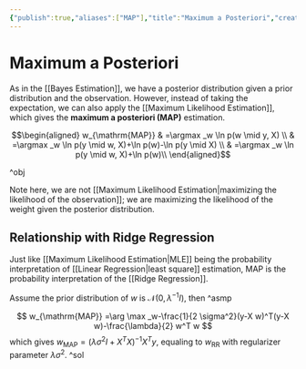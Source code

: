 ```yaml
---
{"publish":true,"aliases":["MAP"],"title":"Maximum a Posteriori","created":"2023-01-31T15:04:22","modified":"2023-02-06T14:43:43","cssclasses":"","type":"note","sup":["[[Probability Theory]]","[[Linear Regression]]","[[Bayes Estimation]]"],"state":"done","related":["[[Ridge Regression]]"]}
---
```



# Maximum a Posteriori

As in the [[Bayes Estimation]], we have a posterior distribution given a prior distribution and the observation. However, instead of taking the expectation, we can also apply the [[Maximum Likelihood Estimation]], which gives the **maximum a posteriori (MAP)** estimation.

$$\begin{aligned}
w_{\mathrm{MAP}} & =\argmax _w \ln p(w \mid y, X) \\
& =\argmax _w \ln p(y \mid w, X)+\ln p(w)-\ln p(y \mid X) \\
& =\argmax _w \ln p(y \mid w, X)+\ln p(w)\\
\end{aligned}$$

^obj

Note here, we are not [[Maximum Likelihood Estimation\|maximizing the likelihood of the observation]]; we are maximizing the likelihood of the weight given the posterior distribution.

## Relationship with Ridge Regression

Just like [[Maximum Likelihood Estimation\|MLE]] being the probability interpretation of [[Linear Regression\|least square]] estimation, MAP is the probability interpretation of the [[Ridge Regression]]. 

Assume the prior distribution of $w$ is $\mathcal{N}(0,\lambda ^{-1}I)$, then ^asmp

$$
w_{\mathrm{MAP}} =\arg \max _w-\frac{1}{2 \sigma^2}(y-X w)^T(y-X w)-\frac{\lambda}{2} w^T w
$$
which gives $w_{\mathrm{MAP}} = (\lambda\sigma^{2}I + X^TX)^{-1}X^Ty$, equaling to $w_{\mathrm{RR}}$ with regularizer parameter $\lambda\sigma^{2}$. ^sol
